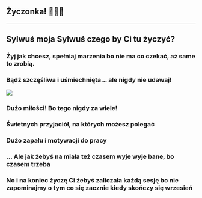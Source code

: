 ## Życzonka! 🎉🎉🎉
---

## Sylwuś moja Sylwuś czego by Ci tu życzyć? 

### Żyj jak chcesz, spełniaj marzenia bo nie ma co czekać, aż same to zrobią. 


### Bądź szczęśliwa i uśmiechnięta... ale nigdy nie udawaj! 

![ ](http://66.media.tumblr.com/tumblr_m9vtezILce1r2iv0wo1_500.gif)

### Dużo miłości! Bo tego nigdy za wiele! 


### Świetnych przyjaciół, na których możesz polegać 


### Dużo zapału i motywacji do pracy 



### ... Ale jak żebyś na miała też czasem wyje wyje bane, bo czasem trzeba



### No i na koniec życzę Ci żebyś zaliczała każdą sesję bo nie zapominajmy o tym co się zacznie kiedy skończy się wrzesień


